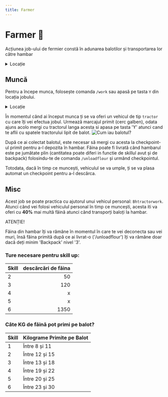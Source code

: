 ```yaml
---
title: Farmer
---
```


# Farmer 🚜
Acțiunea job-ului de fermier constă în adunarea balotilor și transportarea lor către hambar

<details class="details custom-block">
    <summary>Locație</summary>
    <p>![Locatie](https://i.imgur.com/y7OY7ec.png "Locație")</p>
</details>

## Muncă
Pentru a începe munca, folosește comanda `/work` sau apasă pe tasta `Y` din locația jobului.

<details class="details custom-block">
    <summary>Locație</summary>
    <p>![Locatie](https://i.imgur.com/A3UBT8f.png "Locație")</p>
</details>

În momentul când ai început munca ți se va oferi un vehicul de tip `tractor` cu care îți vei efectua jobul. Urmează marcajul primit (cerc galben), odata ajuns acolo mergi cu tractorul langa acesta si apasa pe tasta 'Y' atunci cand te aflii cu spatele tractorului lipit de balot.
![Cum iau balotul?](https://i.imgur.com/OLzf0fl.gif "Cum iau balotul?")

După ce ai colectat balotul, este necesar să mergi cu acesta la checkpoint-ul primit pentru a-l depozita în hambar.
Făina poate fi livrată când hambarul este pe jumătate plin  (cantitatea poate diferi in functie de skillul avut și de backpack) folosindu-te de comanda `/unloadflour` și urmând checkpointul.

Totodata, dacă în timp ce muncești, vehiculul se va umple, ți se va plasa automat un checkpoint pentru a-l descărca.

## Misc
Acest job se poate practica cu ajutorul unui vehicul personal: `Bhtractorwork`.
Atunci când vei folosi vehiculul personal în timp ce muncești, acesta iti va oferi cu **40%** mai multă făină atunci când transporți baloți la hambar.

<div class="danger-container">
    <p class="title">ATENȚIE!</p>
    <p class="description">Făina din hambar îți va rămâne în momentul în care te vei deconecta sau vei muri, însă făina primită după ce ai livrat-o ('/unloadflour') îți va rămâne doar dacă deți minim 'Backpack' nivel '3'.</p>
</div>

### Ture necesare pentru skill up:

| Skill         | descărcări de făina|
| ------------- | ----: |
| 2             | 50|
| 3             | 120|
| 4             | x|
| 5             | x|
| 6             | 1350|

### Câte KG de făină pot primi pe balot?

| Skill | Kilograme Primite pe Balot  |
|-------|-----------------------------|
| 1     | Între 8 și 11               |
| 2     | Între 12 și 15              |
| 3     | Între 13 și 18              |
| 4     | Între 19 și 22              |
| 5     | Între 20 și 25              |
| 6     | Între 23 și 30              |




